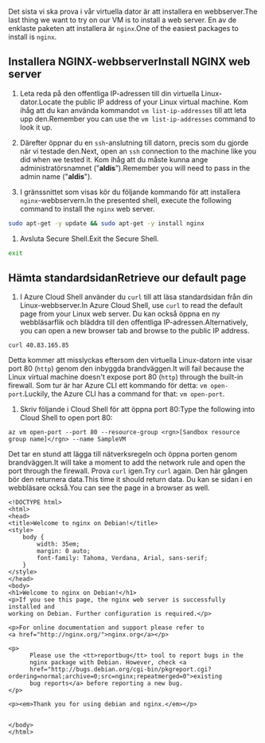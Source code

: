 <span data-ttu-id="3d605-101">Det sista vi ska prova i vår virtuella dator är att installera en webbserver.</span><span class="sxs-lookup"><span data-stu-id="3d605-101">The last thing we want to try on our VM is to install a web server.</span></span> <span data-ttu-id="3d605-102">En av de enklaste paketen att installera är `nginx`.</span><span class="sxs-lookup"><span data-stu-id="3d605-102">One of the easiest packages to install is `nginx`.</span></span>

## <a name="install-nginx-web-server"></a><span data-ttu-id="3d605-103">Installera NGINX-webbserver</span><span class="sxs-lookup"><span data-stu-id="3d605-103">Install NGINX web server</span></span>

1. <span data-ttu-id="3d605-104">Leta reda på den offentliga IP-adressen till din virtuella Linux-dator.</span><span class="sxs-lookup"><span data-stu-id="3d605-104">Locate the public IP address of your Linux virtual machine.</span></span> <span data-ttu-id="3d605-105">Kom ihåg att du kan använda kommandot `vm list-ip-addresses` till att leta upp den.</span><span class="sxs-lookup"><span data-stu-id="3d605-105">Remember you can use the `vm list-ip-addresses` command to look it up.</span></span>

1. <span data-ttu-id="3d605-106">Därefter öppnar du en `ssh`-anslutning till datorn, precis som du gjorde när vi testade den.</span><span class="sxs-lookup"><span data-stu-id="3d605-106">Next, open an `ssh` connection to the machine like you did when we tested it.</span></span> <span data-ttu-id="3d605-107">Kom ihåg att du måste kunna ange administratörsnamnet (”**aldis**”).</span><span class="sxs-lookup"><span data-stu-id="3d605-107">Remember you will need to pass in the admin name ("**aldis**").</span></span>

1. <span data-ttu-id="3d605-108">I gränssnittet som visas kör du följande kommando för att installera `nginx`-webbservern.</span><span class="sxs-lookup"><span data-stu-id="3d605-108">In the presented shell, execute the following command to install the `nginx` web server.</span></span>

```bash
sudo apt-get -y update && sudo apt-get -y install nginx
```

1. <span data-ttu-id="3d605-109">Avsluta Secure Shell.</span><span class="sxs-lookup"><span data-stu-id="3d605-109">Exit the Secure Shell.</span></span>

```bash
exit
```

## <a name="retrieve-our-default-page"></a><span data-ttu-id="3d605-110">Hämta standardsidan</span><span class="sxs-lookup"><span data-stu-id="3d605-110">Retrieve our default page</span></span>

1. <span data-ttu-id="3d605-111">I Azure Cloud Shell använder du `curl` till att läsa standardsidan från din Linux-webbserver.</span><span class="sxs-lookup"><span data-stu-id="3d605-111">In Azure Cloud Shell, use `curl` to read the default page from your Linux web server.</span></span> <span data-ttu-id="3d605-112">Du kan också öppna en ny webbläsarflik och bläddra till den offentliga IP-adressen.</span><span class="sxs-lookup"><span data-stu-id="3d605-112">Alternatively, you can open a new browser tab and browse to the public IP address.</span></span>

```azurecli
curl 40.83.165.85
```

<span data-ttu-id="3d605-113">Detta kommer att misslyckas eftersom den virtuella Linux-datorn inte visar port 80 (`http`) genom den inbyggda brandväggen.</span><span class="sxs-lookup"><span data-stu-id="3d605-113">It will fail because the Linux virtual machine doesn't expose port 80 (`http`) through the built-in firewall.</span></span> <span data-ttu-id="3d605-114">Som tur är har Azure CLI ett kommando för detta: `vm open-port`.</span><span class="sxs-lookup"><span data-stu-id="3d605-114">Luckily, the Azure CLI has a command for that: `vm open-port`.</span></span> 

1. <span data-ttu-id="3d605-115">Skriv följande i Cloud Shell för att öppna port 80:</span><span class="sxs-lookup"><span data-stu-id="3d605-115">Type the following into Cloud Shell to open port 80:</span></span>

```azurecli
az vm open-port --port 80 --resource-group <rgn>[Sandbox resource group name]</rgn> --name SampleVM
```

<span data-ttu-id="3d605-116">Det tar en stund att lägga till nätverksregeln och öppna porten genom brandväggen.</span><span class="sxs-lookup"><span data-stu-id="3d605-116">It will take a moment to add the network rule and open the port through the firewall.</span></span> <span data-ttu-id="3d605-117">Prova `curl` igen.</span><span class="sxs-lookup"><span data-stu-id="3d605-117">Try `curl` again.</span></span> <span data-ttu-id="3d605-118">Den här gången bör den returnera data.</span><span class="sxs-lookup"><span data-stu-id="3d605-118">This time it should return data.</span></span> <span data-ttu-id="3d605-119">Du kan se sidan i en webbläsare också.</span><span class="sxs-lookup"><span data-stu-id="3d605-119">You can see the page in a browser as well.</span></span>

```output
<!DOCTYPE html>
<html>
<head>
<title>Welcome to nginx on Debian!</title>
<style>
    body {
        width: 35em;
        margin: 0 auto;
        font-family: Tahoma, Verdana, Arial, sans-serif;
    }
</style>
</head>
<body>
<h1>Welcome to nginx on Debian!</h1>
<p>If you see this page, the nginx web server is successfully installed and
working on Debian. Further configuration is required.</p>

<p>For online documentation and support please refer to
<a href="http://nginx.org/">nginx.org</a></p>

<p>
      Please use the <tt>reportbug</tt> tool to report bugs in the
      nginx package with Debian. However, check <a
      href="http://bugs.debian.org/cgi-bin/pkgreport.cgi?ordering=normal;archive=0;src=nginx;repeatmerged=0">existing
      bug reports</a> before reporting a new bug.
</p>

<p><em>Thank you for using debian and nginx.</em></p>


</body>
</html>
```

